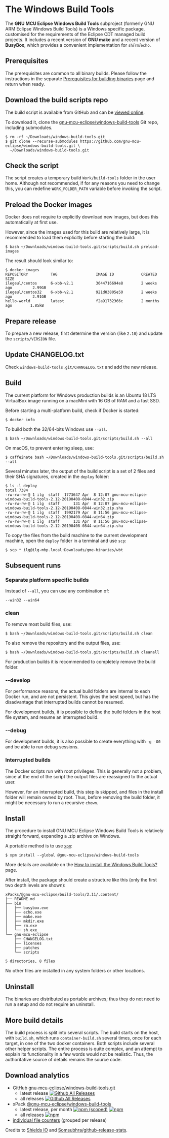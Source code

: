 # The Windows Build Tools

The **GNU MCU Eclipse Windows Build Tools** subproject (formerly GNU ARM
Eclipse Windows Build Tools) is a Windows specific package, customised
for the requirements of the Eclipse CDT managed build projects. It
includes a recent version of **GNU make** and a recent version of
**BusyBox**, which provides a convenient implementation for `sh`/`rm`/`echo`.


## Prerequisites

The prerequisites are common to all binary builds. Please follow the
instructions in the separate
[Prerequisites for building binaries](https://gnu-mcu-eclipse.github.io/developer/build-binaries-prerequisites-xbb/)
page and return when ready.

## Download the build scripts repo

The build script is available from GitHub and can be
[viewed online](https://github.com/gnu-mcu-eclipse/windows-build-tools/blob/master/scripts/build.sh).

To download it, clone the
[gnu-mcu-eclipse/windows-build-tools](https://github.com/gnu-mcu-eclipse/windows-build-tools)
Git repo, including submodules.

```console
$ rm -rf ~/Downloads/windows-build-tools.git
$ git clone --recurse-submodules https://github.com/gnu-mcu-eclipse/windows-build-tools.git \
  ~/Downloads/windows-build-tools.git
```

## Check the script

The script creates a temporary build `Work/build-tools` folder in the user
home. Although not recommended, if for any reasons you need to change this,
you can redefine `WORK_FOLDER_PATH` variable before invoking the script.

## Preload the Docker images

Docker does not require to explicitly download new images, but does this
automatically at first use.

However, since the images used for this build are relatively large, it
is recommended to load them explicitly before starting the build:

```console
$ bash ~/Downloads/windows-build-tools.git/scripts/build.sh preload-images
```

The result should look similar to:

```console
$ docker images
REPOSITORY          TAG                 IMAGE ID            CREATED             SIZE
ilegeul/centos      6-xbb-v2.1          3644716694e8        2 weeks ago         2.99GB
ilegeul/centos32    6-xbb-v2.1          921d03805e50        2 weeks ago         2.91GB
hello-world         latest              f2a91732366c        2 months ago        1.85kB
```

## Prepare release

To prepare a new release, first determine the version (like `2.10`) and
update the `scripts/VERSION` file.

## Update CHANGELOG.txt

Check `windows-build-tools.git/CHANGELOG.txt` and add the new release.

## Build

The current platform for Windows production builds is an Ubuntu 18 LTS
VirtualBox image running on a macMini with 16 GB of RAM and a fast SSD.

Before starting a multi-platform build, check if Docker is started:

```console
$ docker info
```

To build both the 32/64-bits Windows use `--all`.

```console
$ bash ~/Downloads/windows-build-tools.git/scripts/build.sh --all
```

On macOS, to prevent entering sleep, use:

```console
$ caffeinate bash ~/Downloads/windows-build-tools.git/scripts/build.sh --all
```

Several minutes later, the output of the build script is a set of 2
files and their SHA signatures, created in the `deploy` folder:

```console
$ ls -l deploy
total 7384
-rw-rw-rw-@ 1 ilg  staff  1773647 Apr  8 12:07 gnu-mcu-eclipse-windows-build-tools-2.12-20190408-0844-win32.zip
-rw-rw-rw-@ 1 ilg  staff      131 Apr  8 12:07 gnu-mcu-eclipse-windows-build-tools-2.12-20190408-0844-win32.zip.sha
-rw-rw-rw-@ 1 ilg  staff  1992179 Apr  8 11:56 gnu-mcu-eclipse-windows-build-tools-2.12-20190408-0844-win64.zip
-rw-rw-rw-@ 1 ilg  staff      131 Apr  8 11:56 gnu-mcu-eclipse-windows-build-tools-2.12-20190408-0844-win64.zip.sha
```

To copy the files from the build machine to the current development machine, open the `deploy` folder in a terminal and use `scp`:

```console
$ scp * ilg@ilg-mbp.local:Downloads/gme-binaries/wbt
```

## Subsequent runs

### Separate platform specific builds

Instead of `--all`, you can use any combination of:

```
--win32 --win64
```

### clean

To remove most build files, use:

```console
$ bash ~/Downloads/windows-build-tools.git/scripts/build.sh clean
```

To also remove the repository and the output files, use:

```console
$ bash ~/Downloads/windows-build-tools.git/scripts/build.sh cleanall
```

For production builds it is recommended to completely remove the build folder.

### --develop

For performance reasons, the actual build folders are internal to each
Docker run, and are not persistent. This gives the best speed, but has
the disadvantage that interrupted builds cannot be resumed.

For development builds, it is possible to define the build folders in
the host file system, and resume an interrupted build.

### --debug

For development builds, it is also possible to create everything
with `-g -O0` and be able to run debug sessions.

### Interrupted builds

The Docker scripts run with root privileges. This is generally not
a problem, since at the end of the script the output files are
reassigned to the actual user.

However, for an interrupted build, this step is skipped, and files
in the install folder will remain owned by root. Thus, before removing
the build folder, it might be necessary to run a recursive `chown`.

## Install

The procedure to install GNU MCU Eclipse Windows Build Tools is
relatively straight forward, expanding a .zip archive on Windows.

A portable method is to use [`xpm`](https://www.npmjs.com/package/xpm):

```console
$ xpm install --global @gnu-mcu-eclipse/windows-build-tools
```

More details are available on the
[How to install the Windows Build Tools?](https://gnu-mcu-eclipse.github.io/windows-build-tools/install/)
page.

After install, the package should create a structure like this (only the
first two depth levels are shown):

```console
xPacks/@gnu-mcu-eclipse/build-tools/2.11/.content/
├── README.md
├── bin
│   ├── busybox.exe
│   ├── echo.exe
│   ├── make.exe
│   ├── mkdir.exe
│   ├── rm.exe
│   └── sh.exe
└── gnu-mcu-eclipse
    ├── CHANGELOG.txt
    ├── licenses
    ├── patches
    └── scripts

5 directories, 8 files
```

No other files are installed in any system folders or other locations.

## Uninstall

The binaries are distributed as portable archives; thus they do not need
to run a setup and do not require an uninstall.

## More build details

The build process is split into several scripts. The build starts on the
host, with `build.sh`, which runs `container-build.sh` several times,
once for each target, in one of the two docker containers. Both scripts
include several other helper scripts. The entire process is quite complex,
and an attempt to explain its functionality in a few words would not be
realistic. Thus, the authoritative source of details remains the source code.

## Download analytics

* GitHub [gnu-mcu-eclipse/windows-build-tools.git](https://github.com/gnu-mcu-eclipse/windows-build-tools/)
  * latest release
[![Github All Releases](https://img.shields.io/github/downloads/gnu-mcu-eclipse/windows-build-tools/latest/total.svg)](https://github.com/gnu-mcu-eclipse/windows-build-tools/releases/)
  * all releases [![Github All Releases](https://img.shields.io/github/downloads/gnu-mcu-eclipse/windows-build-tools/total.svg)](https://github.com/gnu-mcu-eclipse/windows-build-tools/releases/)
* xPack [@gnu-mcu-eclipse/windows-build-tools](https://github.com/gnu-mcu-eclipse/windows-build-tools-xpack/)
  * latest release, per month
[![npm (scoped)](https://img.shields.io/npm/v/@gnu-mcu-eclipse/windows-build-tools.svg)](https://www.npmjs.com/package/@gnu-mcu-eclipse/windows-build-tools/)
[![npm](https://img.shields.io/npm/dm/@gnu-mcu-eclipse/windows-build-tools.svg)](https://www.npmjs.com/package/@gnu-mcu-eclipse/windows-build-tools/)
  * all releases [![npm](https://img.shields.io/npm/dt/@gnu-mcu-eclipse/windows-build-tools.svg)](https://www.npmjs.com/package/@gnu-mcu-eclipse/windows-build-tools/)
* [individual file counters](https://www.somsubhra.com/github-release-stats/?username=gnu-mcu-eclipse&repository=windows-build-tools) (grouped per release)
 
Credits to [Shields IO](https://shields.io) and [Somsubhra/github-release-stats](https://github.com/Somsubhra/github-release-stats).
